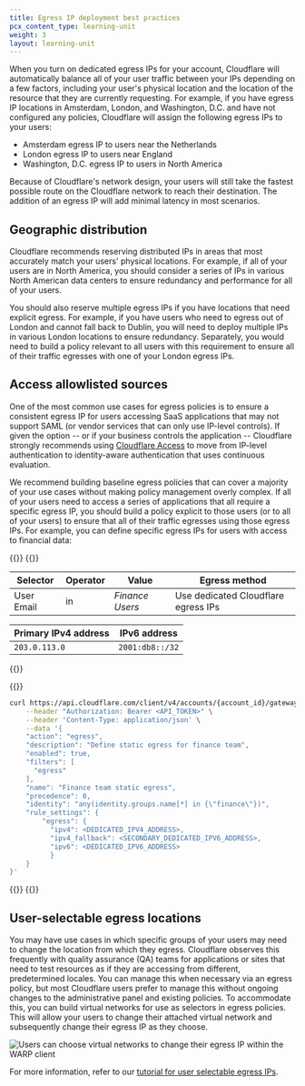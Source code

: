 ```yaml
---
title: Egress IP deployment best practices
pcx_content_type: learning-unit
weight: 3
layout: learning-unit
---
```


When you turn on dedicated egress IPs for your account, Cloudflare will automatically balance all of your user traffic between your IPs depending on a few factors, including your user's physical location and the location of the resource that they are currently requesting. For example, if you have egress IP locations in Amsterdam, London, and Washington, D.C. and have not configured any policies, Cloudflare will assign the following egress IPs to your users:

- Amsterdam egress IP to users near the Netherlands
- London egress IP to users near England
- Washington, D.C. egress IP to users in North America

Because of Cloudflare's network design, your users will still take the fastest possible route on the Cloudflare network to reach their destination. The addition of an egress IP will add minimal latency in most scenarios.

## Geographic distribution

Cloudflare recommends reserving distributed IPs in areas that most accurately match your users' physical locations. For example, if all of your users are in North America, you should consider a series of IPs in various North American data centers to ensure redundancy and performance for all of your users.

You should also reserve multiple egress IPs if you have locations that need explicit egress. For example, if you have users who need to egress out of London and cannot fall back to Dublin, you will need to deploy multiple IPs in various London locations to ensure redundancy. Separately, you would need to build a policy relevant to all users with this requirement to ensure all of their traffic egresses with one of your London egress IPs.

## Access allowlisted sources

One of the most common use cases for egress policies is to ensure a consistent egress IP for users accessing SaaS applications that may not support SAML (or vendor services that can only use IP-level controls). If given the option -- or if your business controls the application -- Cloudflare strongly recommends using [Cloudflare Access](/cloudflare-one/policies/access/) to move from IP-level authentication to identity-aware authentication that uses continuous evaluation.

We recommend building baseline egress policies that can cover a majority of your use cases without making policy management overly complex. If all of your users need to access a series of applications that all require a specific egress IP, you should build a policy explicit to those users (or to all of your users) to ensure that all of their traffic egresses using those egress IPs. For example, you can define specific egress IPs for users with access to financial data:

{{<tabs labels="Dashboard | API">}}
{{<tab label="dashboard" no-code="true">}}

| Selector   | Operator | Value           | Egress method                       |
| ---------- | -------- | --------------- | ----------------------------------- |
| User Email | in       | _Finance Users_ | Use dedicated Cloudflare egress IPs |

| Primary IPv4 address | IPv6 address    |
| -------------------- | --------------- |
| `203.0.113.0`        | `2001:db8::/32` |

{{</tab>}}

{{<tab label="api" no-code="true">}}

```bash
curl https://api.cloudflare.com/client/v4/accounts/{account_id}/gateway/rules \
    --header "Authorization: Bearer <API_TOKEN>" \
    --header 'Content-Type: application/json' \
    --data '{
    "action": "egress",
    "description": "Define static egress for finance team",
    "enabled": true,
    "filters": [
      "egress"
    ],
    "name": "Finance team static egress",
    "precedence": 0,
    "identity": "any(identity.groups.name[*] in {\"finance\"})",
    "rule_settings": {
        "egress": {
          "ipv4": <DEDICATED_IPV4_ADDRESS>,
          "ipv4_fallback": <SECONDARY_DEDICATED_IPV6_ADDRESS>,
          "ipv6": <DEDICATED_IPV6_ADDRESS>
          }
    }
}'
```

{{</tab>}}
{{</tabs>}}

## User-selectable egress locations

You may have use cases in which specific groups of your users may need to change the location from which they egress. Cloudflare observes this frequently with quality assurance (QA) teams for applications or sites that need to test resources as if they are accessing from different, predetermined locales. You can manage this when necessary via an egress policy, but most Cloudflare users prefer to manage this without ongoing changes to the administrative panel and existing policies. To accommodate this, you can build virtual networks for use as selectors in egress policies. This will allow your users to change their attached virtual network and subsequently change their egress IP as they choose.

![Users can choose virtual networks to change their egress IP within the WARP client](/images/learning-paths/secure-internet-traffic/change-user-egress-warp.png)

For more information, refer to our [tutorial for user selectable egress IPs](/cloudflare-one/tutorials/user-selectable-egress-ips/).
